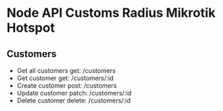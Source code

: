 # Node API Customs Radius Mikrotik Hotspot

## Customers
* Get all customers get: /customers
* Get customer get: /customers/:id
* Create customer post: /customers
* Update customer patch: /customers/:id
* Delete customer delete: /customers/:id
